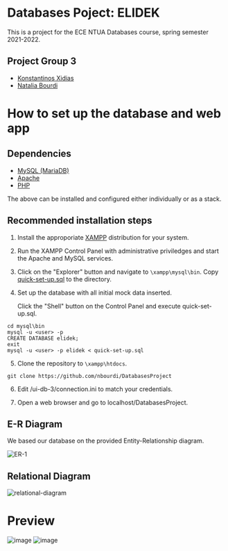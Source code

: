 # Databases Poject: ELIDEK
This is a project for the ECE NTUA Databases course, spring semester 2021-2022.
## Project Group 3

- [Konstantinos Xidias](https://github.com/xidias)
- [Natalia Bourdi](https://github.com/nbourdi)


# How to set up the database and web app

## Dependencies

- [MySQL (MariaDB)](https://www.mysql.com/)
- [Apache](https://httpd.apache.org/)
- [PHP](https://www.php.net/)

The above can be installed and configured either individually or as a stack. 

## Recommended installation steps

1. Install the approporiate [XAMPP](https://www.apachefriends.org/download.html) distribution for your system.

2. Run the XAMPP Control Panel with administrative priviledges and start the Apache and MySQL services.

3. Click on the "Explorer" button and navigate to `\xampp\mysql\bin`. Copy [quick-set-up.sql](https://github.com/nbourdi/DatabasesProject/blob/main/quick-set-up.sql) to the directory.

4. Set up the database with all initial mock data inserted.

    Click the "Shell" button on the Control Panel and execute quick-set-up.sql.
    
    
  ```
 cd mysql\bin
 mysql -u <user> -p
 CREATE DATABASE elidek;
 exit
 mysql -u <user> -p elidek < quick-set-up.sql
 ```
  
5. Clone the repository to `\xampp\htdocs`.
 ```
 git clone https://github.com/nbourdi/DatabasesProject
 ```

6. Edit /ui-db-3/connection.ini to match your credentials.

7. Open a web browser and go to localhost/DatabasesProject.
    

  
## E-R Diagram
We based our database on the provided Entity-Relationship diagram.

![ER-1](https://user-images.githubusercontent.com/62358292/167364488-d679b6a8-589a-40bd-bbab-b67a8d6aa3df.png)

## Relational Diagram

![relational-diagram](https://user-images.githubusercontent.com/62358292/171855701-8056b0ec-985a-40ca-83a4-62c9870b2f24.png)

# Preview

![image](https://user-images.githubusercontent.com/62358292/172061751-e8e3fac4-6765-40e2-a041-dd5cab751e8c.png)
![image](https://user-images.githubusercontent.com/62358292/172061768-0ad16df7-2fad-4051-b5e6-f5d972cd7a1a.png)



